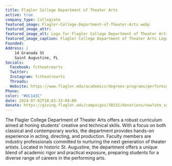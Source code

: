 ```yaml
---
title: Flagler College Department of Theater Arts
active: true
company_type: Collegiate
featured_image: Flagler-College-Department-of-Theater-Arts.webp
featured_image_attr: 
featured_image_alt: Logo for Flagler College Department of Theater Arts
featured_image_caption: Flagler College Department of Theater Arts Logo
Founded: 
Address: |
    14 Granada St
    Saint Augustine, FL
Socials: 
  Facebook: fctheatrearts
  Twitter: 
  Instagram: fctheatrearts
  Threads:
  Website: https://www.flagler.edu/academics/degrees-programs/performing-arts/theatre-arts
Phone: 	
color: "#DC143C"
date: 2024-07-02T18:03:33-04:00
donate: https://giving.flagler.edu/campaigns/38331/donations/new?utm_source=web&utm_medium=jaxplays&utm_campaign=donate_btn
---
```

The Flagler College Department of Theater Arts offers a robust curriculum aimed at honing students' creative and technical skills. With a focus on both classical and contemporary works, the department provides hands-on experience in acting, directing, and production. Faculty members are industry professionals committed to nurturing the next generation of theater artists. Located in historic St. Augustine, the department offers a unique blend of academic rigor and practical exposure, preparing students for a diverse range of careers in the performing arts.